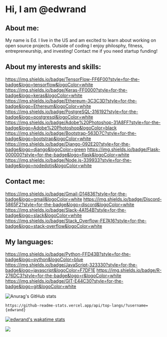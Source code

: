 # Hi, I am @edwrand

## About me:
My name is Ed. I live in the US and am excited to learn about working on open source projects. Outside of coding I enjoy philosphy, fitness, entrepreneurship, and investing! Contact me if you need startup funding!

## About my interests and skills:
https://img.shields.io/badge/TensorFlow-FF6F00?style=for-the-badge&logo=tensorflow&logoColor=white
https://img.shields.io/badge/Keras-FF0000?style=for-the-badge&logo=keras&logoColor=white
https://img.shields.io/badge/Ethereum-3C3C3D?style=for-the-badge&logo=Ethereum&logoColor=white
https://img.shields.io/badge/PostgreSQL-316192?style=for-the-badge&logo=postgresql&logoColor=white
https://img.shields.io/badge/Adobe%20Photoshop-31A8FF?style=for-the-badge&logo=Adobe%20Photoshop&logoColor=black
https://img.shields.io/badge/Bootstrap-563D7C?style=for-the-badge&logo=bootstrap&logoColor=white
https://img.shields.io/badge/Django-092E20?style=for-the-badge&logo=django&logoColor=green
https://img.shields.io/badge/Flask-000000?style=for-the-badge&logo=flask&logoColor=white
https://img.shields.io/badge/Node.js-339933?style=for-the-badge&logo=nodedotjs&logoColor=white

## Contact me: 
https://img.shields.io/badge/Gmail-D14836?style=for-the-badge&logo=gmail&logoColor=white
https://img.shields.io/badge/Discord-5865F2?style=for-the-badge&logo=discord&logoColor=white
https://img.shields.io/badge/Slack-4A154B?style=for-the-badge&logo=slack&logoColor=white
https://img.shields.io/badge/Stack_Overflow-FE7A16?style=for-the-badge&logo=stack-overflow&logoColor=white

## My languages:
https://img.shields.io/badge/Python-FFD43B?style=for-the-badge&logo=python&logoColor=blue
https://img.shields.io/badge/JavaScript-323330?style=for-the-badge&logo=javascript&logoColor=F7DF1E
https://img.shields.io/badge/R-276DC3?style=for-the-badge&logo=r&logoColor=white
https://img.shields.io/badge/GIT-E44C30?style=for-the-badge&logo=git&logoColor=white

![Anurag's GitHub stats](https://github-readme-stats.vercel.app/api?username=edwrand&show_icons=true&theme=radical)

	https://github-readme-stats.vercel.app/api/top-langs/?username={edwrand}

[![edwrand's wakatime stats](https://github-readme-stats.vercel.app/api/wakatime?username=edwrand&hide_progress=true)](https://github.com/anuraghazra/github-readme-stats)

<!---
edwrand/edwrand is a ✨ special ✨ repository because its `README.md` (this file) appears on your GitHub profile.
You can click the Preview link to take a look at your changes.
--->
![](https://komarev.com/ghpvc/?username=edwrand)
